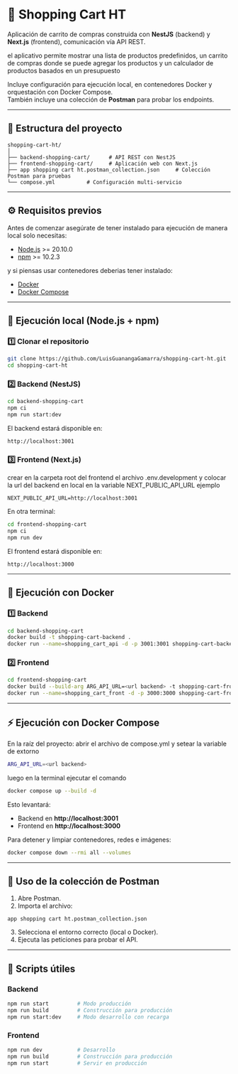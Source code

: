 # 🛒 Shopping Cart HT

Aplicación de carrito de compras construida con **NestJS** (backend) y **Next.js** (frontend), comunicación vía API REST.

el aplicativo permite mostrar una lista de productos predefinidos, un carrito de compras donde se puede agregar los productos
y un calculador de productos basados en un presupuesto


Incluye configuración para ejecución local, en contenedores Docker y orquestación con Docker Compose.  
También incluye una colección de **Postman** para probar los endpoints.

---

## 📂 Estructura del proyecto

```
shopping-cart-ht/
│
├── backend-shopping-cart/      # API REST con NestJS
├── frontend-shopping-cart/     # Aplicación web con Next.js
├── app shopping cart ht.postman_collection.json     # Colección Postman para pruebas
└── compose.yml          # Configuración multi-servicio
```

---

## ⚙️ Requisitos previos

Antes de comenzar asegúrate de tener instalado para ejecución de manera local solo necesitas:
- [Node.js](https://nodejs.org/) >= 20.10.0
- [npm](https://www.npmjs.com/) >= 10.2.3

y si piensas usar contenedores deberias tener instalado:
- [Docker](https://www.docker.com/)
- [Docker Compose](https://docs.docker.com/compose/)

---

## 🚀 Ejecución local (Node.js + npm)

### 1️⃣ Clonar el repositorio
```bash
git clone https://github.com/LuisGuanangaGamarra/shopping-cart-ht.git
cd shopping-cart-ht
```

### 2️⃣ Backend (NestJS)
```bash
cd backend-shopping-cart
npm ci
npm run start:dev
```
El backend estará disponible en:
```
http://localhost:3001
```

### 3️⃣ Frontend (Next.js)
crear en la carpeta root del frontend el archivo .env.development
y colocar la url del backend en local en la variable NEXT_PUBLIC_API_URL
ejemplo

```
NEXT_PUBLIC_API_URL=http://localhost:3001
```


En otra terminal:
```bash
cd frontend-shopping-cart
npm ci
npm run dev
```
El frontend estará disponible en:
```
http://localhost:3000
```

---

## 🐳 Ejecución con Docker

### 1️⃣ Backend
```bash
cd backend-shopping-cart
docker build -t shopping-cart-backend .
docker run --name=shopping_cart_api -d -p 3001:3001 shopping-cart-backend
```

### 2️⃣ Frontend
```bash
cd frontend-shopping-cart
docker build --build-arg ARG_API_URL=<url backend> -t shopping-cart-frontend .
docker run --name=shopping_cart_front -d -p 3000:3000 shopping-cart-frontend
```

---

## ⚡ Ejecución con Docker Compose


En la raíz del proyecto:
abrir el archivo de compose.yml y setear la variable de extorno 
```bash
ARG_API_URL=<url backend>
```
luego en la terminal ejecutar el comando
```bash
docker compose up --build -d
```

Esto levantará:
- Backend en **http://localhost:3001**
- Frontend en **http://localhost:3000**

Para detener y limpiar contenedores, redes e imágenes:
```bash
docker compose down --rmi all --volumes
```

---

## 🧪 Uso de la colección de Postman

1. Abre Postman.
2. Importa el archivo:
```
app shopping cart ht.postman_collection.json
```
3. Selecciona el entorno correcto (local o Docker).
4. Ejecuta las peticiones para probar el API.

---

## 📜 Scripts útiles

### Backend
```bash
npm run start         # Modo producción
npm run build         # Construcción para producción
npm run start:dev     # Modo desarrollo con recarga
```

### Frontend
```bash
npm run dev           # Desarrollo
npm run build         # Construcción para producción
npm run start         # Servir en producción
```
